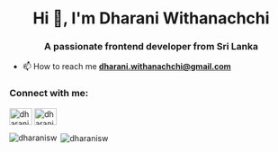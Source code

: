 <h1 align="center">Hi 👋, I'm Dharani Withanachchi</h1>
<h3 align="center">A passionate frontend developer from Sri Lanka</h3>



- 📫 How to reach me **dharani.withanachchi@gmail.com**

<h3 align="left">Connect with me:</h3>
<p align="left">
<a href="https://linkedin.com/in/dharanisw" target="blank"><img align="center" src="https://raw.githubusercontent.com/rahuldkjain/github-profile-readme-generator/master/src/images/icons/Social/linked-in-alt.svg" alt="dharanisw" height="30" width="40" /></a>
<a href="https://fb.com/dharani withanachchi" target="blank"><img align="center" src="https://raw.githubusercontent.com/rahuldkjain/github-profile-readme-generator/master/src/images/icons/Social/facebook.svg" alt="dharani withanachchi" height="30" width="40" /></a>
</p>



<p><img align="left" src="https://github-readme-stats.vercel.app/api/top-langs?username=dharanisw&show_icons=true&locale=en&layout=compact" alt="dharanisw" /></p>

<p>&nbsp;<img align="center" src="https://github-readme-stats.vercel.app/api?username=dharanisw&show_icons=true&locale=en" alt="dharanisw" /></p>
